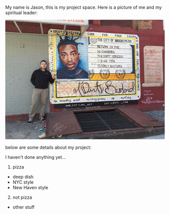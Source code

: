 

My name is Jason, this is my project space.  Here is a picture of me and my spiritual leader:


![Me and the ODB](ODBnme.jpg)

below are some details about my project:

I haven't done anything yet...

1. pizza
  * deep dish
  * NYC style
  * New Haven style
2. not pizza
  * other stuff
  
